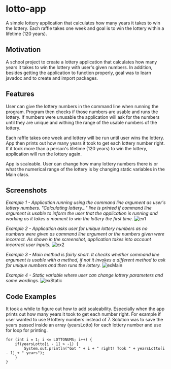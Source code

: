 # lotto-app
A simple lottery application that calculates how many years it takes to win the lottery. Each raffle takes one week and goal is to win the lottery within a lifetime (120 years). 

## Motivation
A school project to create a lottery application that calculates how many years it takes to win the lottery with user's given numbers. In addition, besides getting the application to function properly, goal was to learn javadoc and to create and import packages.

## Features
User can give the lottery numbers in the command line when running the program. Program then checks if those numbers are usable and runs the lottery. If numbers were unusable the application will ask for the numbers until they are unique and withing the range of the usable numbers of the lottery.

Each raffle takes one week and lottery will be run until user wins the lottery. App then prints out how many years it took to get each lottery number right. If it took more than a person's lifetime (120 years) to win the lottery, application will run the lottery again.

App is scaleable. User can change how many lottery numbers there is or what the numerical range of the lottery is by changing static variables in the Main class.

## Screenshots
_Example 1 - Application running using the command line argument as user's lottery numbers. "Calculating lottery..." line is printed if command line argument is usable to inform the user that the application is running and working as it takes a moment to win the lottery the first time._
![ex1](https://user-images.githubusercontent.com/52252895/67207110-96095880-f41b-11e9-8054-676c0eac6f17.PNG)

_Example 2 - Application asks user for unique lottery numbers as no numbers were given as command line argument or the numbers given were incorrect. As shown in the screenshot, application takes into account incorrect user inputs._
![ex2](https://user-images.githubusercontent.com/52252895/67207523-732b7400-f41c-11e9-8da4-ee9917775768.PNG)

_Example 3 - Main method is fairly short. It checks whether command line argument is usable with a method, if not it invokes a different method to ask for unique numbers and then runs the lottery._
![exMain](https://user-images.githubusercontent.com/52252895/67207920-32802a80-f41d-11e9-896c-61724ad9320f.PNG)

_Example 4 - Static variable where user can change lottery parameters and some wordings._
![exStatic](https://user-images.githubusercontent.com/52252895/67207921-32802a80-f41d-11e9-8031-8286d3dd1c39.PNG)

## Code Examples
It took a while to figure out how to add scaleability. Especially when the app prints out how many years it took to get each number right. For example if user wanted to use 9 lottery numbers instead of 7. Solution was to save the years passed inside an array (yearsLotto) for each lottery number and use for loop for printing.

    for (int i = 1; i <= LOTTONUMS; i++) {
        if(yearsLotto[i - 1] > -1) {
            System.out.println("Got " + i + " right! Took " + yearsLotto[i - 1] + " years");
        }
    }
